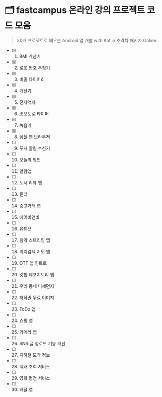 # 🗂 fastcampus 온라인 강의 프로젝트 코드 모음

> 30개 프로젝트로 배우는 Android 앱 개발 with Kotlin 초격차 패키지 Online.

- [x]  1. BMI 계산기
- [x]  2. 로또 번호 추첨기
- [x]  3. 비밀 다이어리
- [x]  4. 계산기
- [x]  5. 전자액자
- [x]  6. 뽀모도로 타이머
- [x]  7. 녹음기
- [x]  8. 심플 웹 브라우저
- [ ]  9. 푸시 알림 수신기
- [ ]  10. 오늘의 명언
- [ ]  11. 알람앱
- [ ]  12. 도서 리뷰 앱
- [ ]  13. 틴더
- [ ]  14. 중고거래 앱
- [ ]  15. 에어비앤비
- [ ]  16. 유튜브
- [ ]  17. 음악 스트리밍 앱
- [ ]  18. 위치검색 지도 앱
- [ ]  19. OTT 앱 인트로
- [ ]  20. 깃헙 레포지토리 앱
- [ ]  21. 우리 동네 미세먼지
- [ ]  22. 저작권 무료 이미지
- [ ]  23. ToDo 앱
- [ ]  24. 쇼핑 앱
- [ ]  25. 카메라 앱
- [ ]  26. SNS 글 업로드 기능 개선
- [ ]  27. 지하철 도착 정보
- [ ]  28. 택배 조회 서비스
- [ ]  29. 영화 평점 서비스
- [ ]  30. 배달 앱
